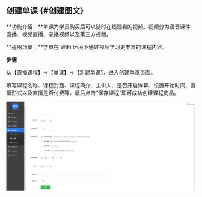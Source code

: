 ## 创建单课 {#创建图文}

**功能介绍：**单课为学员购买后可以随时在线观看的视频。视频分为语音课件直播、视频直播、录播视频以及第三方视频。

**适用场景：**学员在 WiFi 环境下通过视频学习更丰富的课程内容。

**步骤**

从【直播课程】→【单课】→【新建单课】，进入创建单课页面。

填写课程名称、课程封面、课程简介、主讲人、是否开启弹幕、设置开始时间、直播形式以及直播是否付费等。最后点击“保存课程”即可成功创建课程商品。

![](/assets/直播.png)

